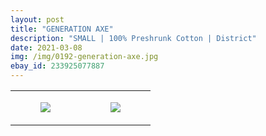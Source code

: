 ```yaml
---
layout: post
title: "GENERATION AXE"
description: "SMALL | 100% Preshrunk Cotton | District"
date: 2021-03-08
img: /img/0192-generation-axe.jpg
ebay_id: 233925077887
---
```




<table style="width:100%;"><tr><td style="vertical-align:top;">
      <figure class="tmblr-full" data-orig-height="2048" data-orig-width="1365" data-orig-src="https://concertshirts.netlify.app/shirts/0192/0192-01.jpg"><img src="https://64.media.tumblr.com/113e4c53eaa0237e17ad656700b641b0/020bb6b65bf0289b-d1/s540x810/434500c49037440dcf6fd214cbbe7040c0f210ea.jpg" data-orig-height="2048" data-orig-width="1365" data-orig-src="https://concertshirts.netlify.app/shirts/0192/0192-01.jpg"/></figure></td>
    <td style="vertical-align:top;">
      <figure class="tmblr-full" data-orig-height="2048" data-orig-width="1365" data-orig-src="https://concertshirts.netlify.app/shirts/0192/0192-02.jpg"><img src="https://64.media.tumblr.com/ef9929c000b1a85e07d5098fd9ad48ad/020bb6b65bf0289b-48/s540x810/85804dad703a60303d200ac0ad30090a86a72d5d.jpg" data-orig-height="2048" data-orig-width="1365" data-orig-src="https://concertshirts.netlify.app/shirts/0192/0192-02.jpg"/></figure></td>
  </tr></table>
